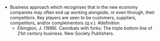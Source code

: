 - Business approach which recognises that in the new economy companies may often end up working alongside, or even through, their competitors. Key players are seen to be customers, suppliers, competitors, and/or complementors (_q.v._). #definition
	- Elkington, J. (1998). Cannibals with forks: The triple bottom line of 21st century business. New Society Publishers.